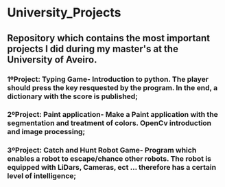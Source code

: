 # University_Projects
## Repository which contains the most important projects I did during my master's at the University of Aveiro.
### 1ºProject: Typing Game- Introduction to python. The player should press the key resquested by the program. In the end, a dictionary with the score is published;
### 2ºProject: Paint application- Make a Paint application with the segmentation and treatment of colors. OpenCv introduction and image processing;
### 3ºProject: Catch and Hunt Robot Game- Program which enables a robot to escape/chance other robots. The robot is equipped with LiDars, Cameras, ect ... therefore has a certain level of intelligence;
